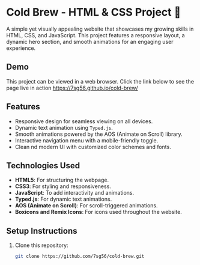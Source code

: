 # Cold Brew - HTML & CSS Project 🌟

A simple yet visually appealing website that showcases my growing skills in HTML, CSS, and JavaScript. This project features a responsive layout, a dynamic hero section, and smooth animations for an engaging user experience.

## Demo 

This project can be viewed in a web browser. Click the link below to see the page live in action
https://7sg56.github.io/cold-brew/

## Features
- Responsive design for seamless viewing on all devices.
- Dynamic text animation using `Typed.js`.
- Smooth animations powered by the AOS (Animate on Scroll) library.
- Interactive navigation menu with a mobile-friendly toggle.
- Clean nd modern UI with customized color schemes and fonts.

## Technologies Used
- **HTML5**: For structuring the webpage.
- **CSS3**: For styling and responsiveness.
- **JavaScript**: To add interactivity and animations.
- **Typed.js**: For dynamic text animations.
- **AOS (Animate on Scroll)**: For scroll-triggered animations.
- **Boxicons and Remix Icons**: For icons used throughout the website.

##  Setup Instructions
1. Clone this repository:
   ```bash
   git clone https://github.com/7sg56/cold-brew.git
